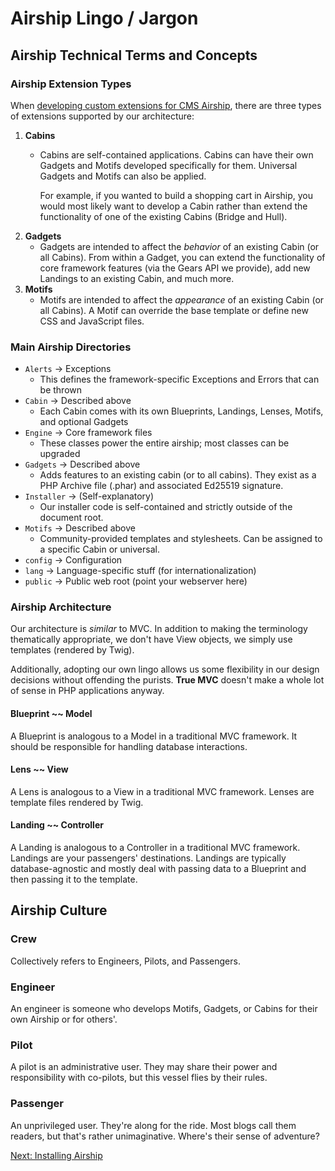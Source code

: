 # Airship Lingo / Jargon

## Airship Technical Terms and Concepts

### Airship Extension Types

When [developing custom extensions for CMS Airship](../04-developer-docs),
there are three types of extensions supported by our architecture:

1. **Cabins**
   * Cabins are self-contained applications. Cabins can have their own Gadgets
     and Motifs developed specifically for them. Universal Gadgets and Motifs
     can also be applied.

     For example, if you wanted to build a shopping cart in Airship, you would
     most likely want to develop a Cabin rather than extend the functionality
     of one of the existing Cabins (Bridge and Hull).
2. **Gadgets**
   * Gadgets are intended to affect the *behavior* of an existing Cabin (or all
     Cabins). From within a Gadget, you can extend the functionality of core
     framework features (via the Gears API we provide), add new Landings to an
     existing Cabin, and much more.
3. **Motifs**
   * Motifs are intended to affect the *appearance* of an existing Cabin (or
     all Cabins). A Motif can override the base template or define new CSS and
     JavaScript files.

### Main Airship Directories

* `Alerts`  -> Exceptions
  * This defines the framework-specific Exceptions and Errors that can be
    thrown
* `Cabin`   -> Described above
  * Each Cabin comes with its own Blueprints, Landings, Lenses, Motifs, and
    optional Gadgets
* `Engine`  -> Core framework files
  * These classes power the entire airship; most classes can be upgraded
* `Gadgets` -> Described above
  * Adds features to an existing cabin (or to all cabins). They exist as a PHP
    Archive file (.phar) and associated Ed25519 signature.
* `Installer` -> (Self-explanatory)
  * Our installer code is self-contained and strictly outside of the
    document root.
* `Motifs`  -> Described above
  * Community-provided templates and stylesheets. Can be assigned to a specific
    Cabin or universal.
* `config`  -> Configuration
* `lang`    -> Language-specific stuff (for internationalization)
* `public`  -> Public web root (point your webserver here)

### Airship Architecture

Our architecture is *similar* to MVC. In addition to making the terminology 
thematically appropriate, we don't have View objects, we simply use templates
(rendered by Twig).

Additionally, adopting our own lingo allows us some flexibility in our design
decisions without offending the purists. **True MVC** doesn't make a whole lot
of sense in PHP applications anyway.

#### Blueprint ~~ Model

A Blueprint is analogous to a Model in a traditional MVC framework.
It should be responsible for handling database interactions.

#### Lens ~~ View

A Lens is analogous to a View in a traditional MVC framework.
Lenses are template files rendered by Twig.

#### Landing ~~ Controller

A Landing is analogous to a Controller in a traditional MVC framework. Landings
are your passengers' destinations. Landings are typically database-agnostic and
mostly deal with passing data to a Blueprint and then passing it to the
template.

## Airship Culture

### Crew

Collectively refers to Engineers, Pilots, and Passengers.

### Engineer

An engineer is someone who develops Motifs, Gadgets, or Cabins for their own
Airship or for others'.

### Pilot

A pilot is an administrative user. They may share their power and responsibility
with co-pilots, but this vessel flies by their rules.

### Passenger

An unprivileged user. They're along for the ride. Most blogs call them readers,
but that's rather unimaginative. Where's their sense of adventure?

[Next: Installing Airship](2-Installing.md)
